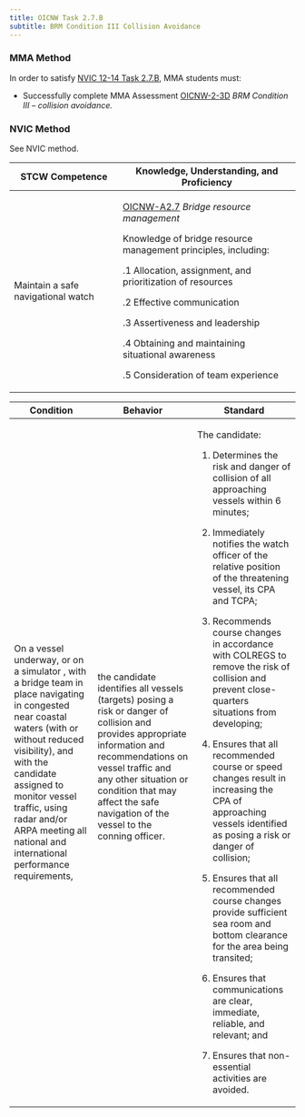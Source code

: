 ```yaml
---
title: OICNW Task 2.7.B 
subtitle: BRM Condition III Collision Avoidance
---
```



### MMA Method

In order to satisfy  [NVIC 12-14  Task  2.7.B](/stcw23/assets/images/nvic-12-14.pdf), MMA students must:

* Successfully complete MMA Assessment  [OICNW-2-3D](OICNW-2-3D) *BRM Condition III – collision avoidance.*


### NVIC Method

<a onclick="togglevisibility('nvic_methods')" >See NVIC method.</a>

<div id='nvic_methods' class='hide'>

<table>
<thead>
<tr>
<th class='forty'> STCW Competence </th>
<th class='sixty'> Knowledge, Understanding, and Proficiency </th>
</tr>
</thead>




<tbody>
<tr><td markdown='1'>

Maintain a safe navigational watch

</td><td markdown='1'>

[OICNW-A2.7](../../tables/21.html#OICNW-A2.7) *Bridge resource management* 

Knowledge of bridge resource management principles, including: 

.1  Allocation, assignment, and prioritization of resources 

.2  Effective communication 

.3  Assertiveness and leadership 

.4  Obtaining and maintaining situational awareness

.5 Consideration of team experience

</td></tr>


</tbody>
</table>


<table>
<thead>
<tr><th class='twenty'>  Condition </th><th class='twenty'> Behavior </th><th  class='sixty'>Standard </th></tr>
</thead>
<tbody >



<tr><td markdown='1'>

On a vessel underway, or on a simulator , with a bridge team in place navigating in congested near coastal waters (with or without reduced visibility), and with the candidate assigned to monitor vessel traffic, using radar and/or ARPA meeting all national and international performance requirements,

</td><td markdown='1'>

the candidate identifies all vessels (targets) posing a risk or danger of collision and provides appropriate information and recommendations on vessel traffic and any other situation or condition that may affect the safe navigation of the vessel to the conning officer.

<br>

<div class="tooltip">
<span class="tooltiptext">
</span>
</div>


</td><td markdown='1'>

The candidate:

1. Determines the risk and danger of collision of all approaching vessels within 6 minutes;

2. Immediately notifies the watch officer of the relative position of the threatening vessel, its CPA and TCPA;

3. Recommends course changes in accordance with COLREGS to remove the risk of collision and prevent close-quarters situations from developing;

4. Ensures that all recommended course or speed changes result in increasing the CPA of approaching vessels identified as posing a risk or danger of collision;

5. Ensures that all recommended course changes provide sufficient sea room and bottom clearance for the area being transited;

6. Ensures that communications are clear, immediate, reliable, and relevant; and

7. Ensures that non-essential activities are avoided.

</td></tr>
</tbody>
</table>
</div>
